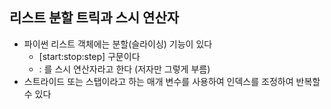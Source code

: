 ## 리스트 분할 트릭과 스시 연산자

- 파이썬 리스트 객체에는 분할(슬라이싱) 기능이 있다
    - [start:stop:step] 구문이다
    - : 를 스시 연산자라고 한다 (저자만 그렇게 부름)
- 스트라이드 또는 스탭이라고 하는 매개 변수를 사용하여 인덱스를 조정하여 반복할 수 있다 